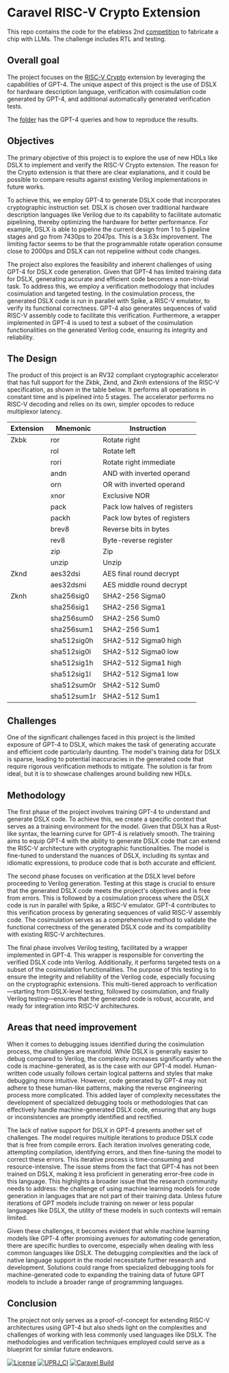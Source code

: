 # Caravel RISC-V Crypto Extension


This repo contains the code for the efabless 2nd
[competition](https://efabless.com/genai/challenges/2) to fabricate a chip with
LLMs. The challenge includes RTL and testing.


## Overall goal


The project focuses on the [RISC-V
Crypto](https://github.com/riscv/riscv-crypto) extension by leveraging the
capabilities of GPT-4. The unique aspect of this project is the use of DSLX for
hardware description language, verification with cosimulation code generated by
GPT-4, and additional automatically generated verification tests.

The [folder](AI_generated) has the GPT-4 queries and how to reproduce the results.


## Objectives


The primary objective of this project is to explore the use of new HDLs like
DSLX to implement and verify the RISC-V Crypto extension. The reason for the
Crypto extension is that there are clear explanations, and it could be possible
to compare results against existing Verilog implementations in future works.


To achieve this, we employ GPT-4 to generate DSLX code that incorporates
cryptographic instruction set. DSLX is chosen over traditional hardware
description languages like Verilog due to its capability to facilitate
automatic pipelining, thereby optimizing the hardware for better performance.
For example, DSLX is able to pipeline the current design from 1 to 5 pipeline stages
and go from 7430ps to 2047ps. This is a 3.63x improvement. The
limiting factor seems to be that the programmable rotate operation consume close to
2000ps and DSLX can not repipeline without code changes.


The project also explores the feasibility and inherent challenges of using
GPT-4 for DSLX code generation. Given that GPT-4 has limited training data for
DSLX, generating accurate and efficient code becomes a non-trivial task. To
address this, we employ a verification methodology that includes cosimulation
and targeted testing. In the cosimulation process, the generated DSLX code is
run in parallel with Spike, a RISC-V emulator, to verify its functional
correctness. GPT-4 also generates sequences of valid RISC-V assembly code to
facilitate this verification. Furthermore, a wrapper implemented in GPT-4 is
used to test a subset of the cosimulation functionalities on the generated
Verilog code, ensuring its integrity and reliability.


## The Design


The product of this project is an RV32 compliant cryptographic accelerator that has full support for the Zkbk, Zknd, and Zknh extensions of the RISC-V specification, as shown in the table below. It performs all operations in constant time and is pipelined into 5 stages. The accelerator performs no RISC-V decoding and relies on its own, simpler opcodes to reduce multiplexor latency.

| Extension | Mnemonic    | Instruction                  |
|-----------|-------------|------------------------------|
| Zkbk      | ror         | Rotate right                 |
|           | rol         | Rotate left                  |
|           | rori        | Rotate right immediate       |
|           | andn        | AND with inverted operand    |
|           | orn         | OR with inverted operand     |
|           | xnor        | Exclusive NOR                |
|           | pack        | Pack low halves of registers |
|           | packh       | Pack low bytes of registers  |
|           | brev8       | Reverse bits in bytes        |
|           | rev8        | Byte-reverse register        |
|           | zip         | Zip                          |
|           | unzip       | Unzip                        |
| Zknd      | aes32dsi    | AES final round decrypt      |
|           | aes32dsmi   | AES middle round decrypt     |
| Zknh      | sha256sig0  | SHA2-256 Sigma0              |
|           | sha256sig1  | SHA2-256 Sigma1              |
|           | sha256sum0  | SHA2-256 Sum0                |
|           | sha256sum1  | SHA2-256 Sum1                |
|           | sha512sig0h | SHA2-512 Sigma0 high         |
|           | sha512sig0l | SHA2-512 Sigma0 low          |
|           | sha512sig1h | SHA2-512 Sigma1 high         |
|           | sha512sig1l | SHA2-512 Sigma1 low          |
|           | sha512sum0r | SHA2-512 Sum0                |
|           | sha512sum1r | SHA2-512 Sum1                |


## Challenges


One of the significant challenges faced in this project is the limited exposure
of GPT-4 to DSLX, which makes the task of generating accurate and efficient
code particularly daunting. The model's training data for DSLX is sparse,
leading to potential inaccuracies in the generated code that require rigorous
verification methods to mitigate. The solution is far from ideal, but it is to
showcase challenges around building new HDLs.


## Methodology


The first phase of the project involves training GPT-4 to understand and
generate DSLX code. To achieve this, we create a specific context that serves
as a training environment for the model. Given that DSLX has a Rust-like
syntax, the learning curve for GPT-4 is relatively smooth. The training aims to
equip GPT-4 with the ability to generate DSLX code that can extend the RISC-V
architecture with cryptographic functionalities. The model is fine-tuned to
understand the nuances of DSLX, including its syntax and idiomatic expressions,
to produce code that is both accurate and efficient.


The second phase focuses on verification at the DSLX level before proceeding to
Verilog generation. Testing at this stage is crucial to ensure that the
generated DSLX code meets the project's objectives and is free from errors.
This is followed by a cosimulation process where the DSLX code is run in
parallel with Spike, a RISC-V emulator. GPT-4 contributes to this verification
process by generating sequences of valid RISC-V assembly code. The cosimulation
serves as a comprehensive method to validate the functional correctness of the
generated DSLX code and its compatibility with existing RISC-V architectures.


The final phase involves Verilog testing, facilitated by a wrapper implemented
in GPT-4. This wrapper is responsible for converting the verified DSLX code
into Verilog. Additionally, it performs targeted tests on a subset of the
cosimulation functionalities. The purpose of this testing is to ensure the
integrity and reliability of the Verilog code, especially focusing on the
cryptographic extensions. This multi-tiered approach to verification—starting
from DSLX-level testing, followed by cosimulation, and finally Verilog
testing—ensures that the generated code is robust, accurate, and ready for
integration into RISC-V architectures.


## Areas that need improvement


When it comes to debugging issues identified during the cosimulation process,
the challenges are manifold. While DSLX is generally easier to debug compared
to Verilog, the complexity increases significantly when the code is
machine-generated, as is the case with our GPT-4 model. Human-written code
usually follows certain logical patterns and styles that make debugging more
intuitive. However, code generated by GPT-4 may not adhere to these human-like
patterns, making the reverse engineering process more complicated. This added
layer of complexity necessitates the development of specialized debugging tools
or methodologies that can effectively handle machine-generated DSLX code,
ensuring that any bugs or inconsistencies are promptly identified and
rectified.


The lack of native support for DSLX in GPT-4 presents another set of
challenges. The model requires multiple iterations to produce DSLX code that is
free from compile errors. Each iteration involves generating code, attempting
compilation, identifying errors, and then fine-tuning the model to correct
these errors. This iterative process is time-consuming and resource-intensive.
The issue stems from the fact that GPT-4 has not been trained on DSLX, making
it less proficient in generating error-free code in this language. This
highlights a broader issue that the research community needs to address: the
challenge of using machine learning models for code generation in languages
that are not part of their training data. Unless future iterations of GPT
models include training on newer or less popular languages like DSLX, the
utility of these models in such contexts will remain limited.


Given these challenges, it becomes evident that while machine learning models
like GPT-4 offer promising avenues for automating code generation, there are
specific hurdles to overcome, especially when dealing with less common
languages like DSLX. The debugging complexities and the lack of native language
support in the model necessitate further research and development. Solutions
could range from specialized debugging tools for machine-generated code to
expanding the training data of future GPT models to include a broader range of
programming languages.


## Conclusion

The project not only serves as a proof-of-concept for extending RISC-V
architectures using GPT-4 but also sheds light on the complexities and
challenges of working with less commonly used languages like DSLX. The
methodologies and verification techniques employed could serve as a blueprint
for similar future endeavors.


[![License](https://img.shields.io/badge/License-Apache%202.0-blue.svg)](https://opensource.org/licenses/Apache-2.0) [![UPRJ_CI](https://github.com/efabless/caravel_project_example/actions/workflows/user_project_ci.yml/badge.svg)](https://github.com/efabless/caravel_project_example/actions/workflows/user_project_ci.yml) [![Caravel Build](https://github.com/efabless/caravel_project_example/actions/workflows/caravel_build.yml/badge.svg)](https://github.com/efabless/caravel_project_example/actions/workflows/caravel_build.yml)
